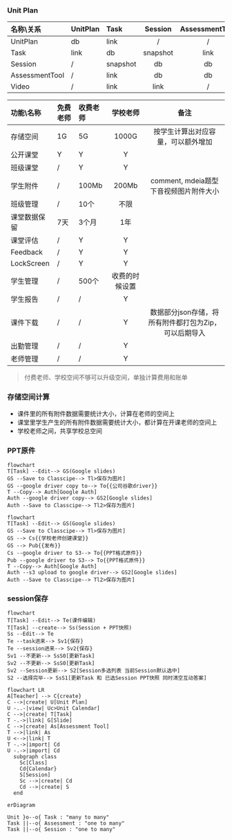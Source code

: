 ### Unit Plan

| 名称\关系 | UnitPlan | Task | Session | AssessmentTool | Video |
| :---  | :---  | :--  | :--: | :--: | :--: |
| UnitPlan | db | link | / | / | / | / |
| Task | link | db | snapshot | link | link |
| Session | / | snapshot | db | db | link |
| AssessmentTool | / | link | db | db | / |
| Video | / | link | link | / | S3 |

| 功能\名称 | 免费老师 | 收费老师 | 学校老师 | 备注 |
| :---  | :---  | :--  | :--: | :--: |
| 存储空间 | 1G | 5G | 1000G | 按学生计算出对应容量，可以额外增加 |
| 公开课堂 | Y | Y | Y |
| 班级课堂 | / | Y | Y |
| 学生附件 | / | 100Mb | 200Mb | comment, mdeia题型下音视频图片附件大小 |
| 班级管理 | / | 10个 | 不限 |
| 课堂数据保留 | 7天 | 3个月 | 1年 |
| 课堂评估 | / | Y | Y |
| Feedback | / | Y | Y |
| LockScreen | / | Y | Y |
| 学生管理 | / | 500个 | 收费的时候设置 |
| 学生报告 | / | / | Y |
| 课件下载 | / | / | Y | 数据部分json存储，将所有附件都打包为Zip，可以后期导入 |
| 出勤管理 | / | / | Y |
| 老师管理 | / | / | Y |

> 付费老师、学校空间不够可以升级空间，单独计算费用和账单

### 存储空间计算
- 课件里的所有附件数据需要统计大小，计算在老师的空间上
- 课堂里学生产生的所有附件数据需要统计大小，都计算在开课老师的空间上
- 学校老师之间，共享学校总空间

### PPT原件
```mermaid
flowchart
T[Task] --Edit--> GS(Google slides)
GS --Save to Classcipe--> Tl>保存为图片]
GS --google driver copy to--> To{{公司谷歌driver}}
T --Copy--> Auth[Google Auth]
Auth --google driver copy--> GS2[Google slides]
Auth --Save to Classcipe--> Tl2>保存为图片]

```
```mermaid
flowchart
T[Task] --Edit--> GS(Google slides)
GS --Save to Classcipe--> Tl>保存为图片]
GS --> Cs{{学校老师创建课堂}}
GS --> Pub{{发布}}
Cs --google driver to S3--> To{{PPT格式原件}}
Pub --google driver to S3--> To{{PPT格式原件}}
T --Copy--> Auth[Google Auth]
Auth --s3 upload to google driver--> GS2[Google slides]
Auth --Save to Classcipe--> Tl2>保存为图片]

```

### session保存
```mermaid
flowchart
T[Task] --Edit--> Te(课件编辑)
T[Task] --create--> Ss(Session + PPT快照)
Ss --Edit--> Te
Te --task进来--> Sv1{保存}
Te --session进来--> Sv2{保存}
Sv1 --不更新--> SsS0[更新Task]
Sv2 --不更新--> SsS0[更新Task]
Sv2 --Session更新--> S2[Session多选列表 当前Session默认选中]
S2 --选择完毕--> SsS1[更新Task 和 已选Session PPT快照 同时清空互动答案]

```

```mermaid
flowchart LR
A[Teacher] --> C{create}
C -->|create| U[Unit Plan]
U -..-|view| Uc>Unit Calendar]
C -->|create| T[Task]
T -.->|link| G[Slide]
C -->|create| As[Assessment Tool]
T -->|link| As
U <-->|link| T
T -.->|import| Cd
U -.->|import| Cd
  subgraph class
    Sc[Class]
    Cd{Calendar}
    S[Session]
    Sc -->|create| Cd
    Cd -->|create| S
  end
```

```mermaid
erDiagram

Unit }o--o{ Task : "many to many"
Task ||--o{ Assessment : "one to many"
Task ||--o{ Session : "one to many"

```